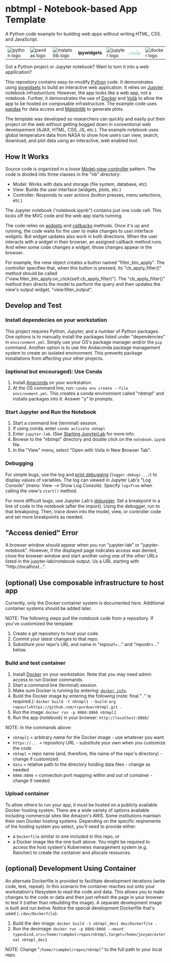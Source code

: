 # nbtmpl - Notebook-based App Template
A Python code example for building web apps without writing HTML, CSS. and JavaScript.

<table><tr><td width="14%">
    <img src="https://www.python.org/static/img/python-logo.png" alt="python logo">
    </td><td width="14%">
    <img src="https://pandas.pydata.org/static/img/pandas_white.svg" alt="pandas logo">
    </td><td width="14%">
    <img src="https://matplotlib.org/_static/images/logo2.svg" alt="matplotlib logo">
    </td><td width="14%">
    <b>ipywidgets</b>
    </td><td width="14%">
    <img src="https://jupyter.org/assets/logos/rectanglelogo-greytext-orangebody-greymoons.svg" alt="jupyter logo">
    </td><td width="10%">
    <img src="https://raw.githubusercontent.com/voila-dashboards/voila/main/docs/source/voila-logo.svg" alt="voila logo">
    </td><td width="14%">
    <img src="https://www.docker.com/sites/default/files/d8/styles/role_icon/public/2019-07/horizontal-logo-monochromatic-white.png" alt="docker logo">
</td></tr></table>

Got a Python project or Jupyter notebook? Want to turn it into a web applilcation?

This repository contains easy-to-modify [Python](https://www.python.org/) code. It demonstrates using [ipywidgets](https://ipywidgets.readthedocs.io/en/stable/) to build an interactive web application. It relies on [Jupyter](https://jupyter.org/) notebook infrasturcture. However, the app looks like a web app, not a notebook. Further, it demonstrates the use of [Docker](https://www.docker.com/) and [Voilà](https://github.com/voila-dashboards/voila) to allow the app to be hosted on composable infrastructure. The example code uses [pandas](https://pandas.pydata.org/) for data access and [Matplotlib](https://matplotlib.org/) to generate plots.

The template was developed so researchers can quickly and easily put their project on the web without getting bogged down in conventional web developement (AJAX, HTML, CSS, JS, etc.). The example notebook uses global temperature data from NASA to show how users can view, search, download, and plot data using an interactive, web enabled tool.

## How It Works
Source code is organized in a loose [Model-view-controller](https://en.wikipedia.org/wiki/Model%E2%80%93view%E2%80%93controller) pattern. The code is divided into three classes in the "nb" directory:

- Model: Works with data and storage (file system, database, etc)
- View:  Builds the user interface (widgets, plots, etc.)
- Controller: Responds to user actions (button presses, menu selections, etc.)

The Jupyter notebook ('notebook.ipynb") contains just one code cell. This kicks off the MVC code and the web app starts running.

The code relies on [widgets](https://en.wikipedia.org/wiki/Graphical_widget) and [callbacks](https://en.wikipedia.org/wiki/Callback_(computer_programming)) methods. Once it's up and running, the code waits for the user to make changes to user interface widgets. But widget updates also work in both directions. When the user interacts with a widget in their browser, an assigned callback method runs. And when some code changes a widget, those changes appear in the browser.

For example, the view object creates a button named "filter_btn_apply". The controller specifies that, when this button is pressed, its "cb_apply_filter()" method should be called ("view.filter_btn_apply.on_click(self.cb_apply_filter)"). The "cb_apply_filter()" method then directs the model to perform the query and then updates the view's output widget, "view.filter_output".

## Develop and Test

### Install dependecies on your workstation
This project requires Python, Jupyter, and a number of Python packages. One options is to manually install the packages listed under "dependencies" in `environment.yml`. Simply use your OS's package manager and/or the `pip` command. Another option is to use the Andaconda package management system to create an isolated environment. This prevents package installations from affecting your other projects.

### (optional but encouraged): Use Conda
1. Install [Anaconda](https://www.anaconda.com/products/individual) on your workstation.
1. At the OS command line, run: `conda env create --file environment.yml`. This creates a conda environment called "nbtmpl" and installs packages into it. Answer "y" to prompts.

### Start Jupyter and Run the Notebook
1. Start a command line (terminal) session.
1. If using conda, enter `conda activate nbtmpl`
1. Enter `jupyter-lab`. (See [Starting JupyterLab](https://jupyterlab.readthedocs.io/en/stable/getting_started/starting.html) for more info.
1. Browse to the "nbtmpl" directory and double click on the `notebook.ipynb` file.
1. In the "View" menu, select "Open with Voila in New Browser Tab".

### Debugging

For simple bugs, use the log and [print debugging](https://en.wikipedia.org/wiki/Debugging#Techniques) (`logger.debug(...)`) to display values of variables. The log can viewed in Jupyter Lab's "Log Console" (menu: View --> Show Log Console). Specify  `log=True` when calling the view's `start()` method.

For more difficult bugs, use Jupyter Lab's [debugger](https://jupyterlab.readthedocs.io/en/stable/user/debugger.html). Set a breakpoint in a line of code in the notebook (after the import). Using the debugger, run to that breakpoing. Then, trace down into the model, view, or controller code and set more breakpoints as needed.

## "Access denied" Error

A browser window should appear when you run "jupyter-lab" or "jupyter-notebook". However, if the displayed page indicates access was denied, close the browser window and start another using one of the other URLs listed in the jupyter-lab/notebook output. Us a URL starting with "http://localhost...".

## (optional) Use composable infrastructure to host app

Currently, only the Docker container system is documented here. Additional container systems should be added later.

NOTE: The following steps pull the notebook code from a repository. If you've customized the template:
1. Create a git repository to host your code.
1. Commit your latest changes to that repo.
1. Substiture your repo's URL and name in "repourl=..." and "repodir=..." below.

### Build and test container

1. Install [Docker](https://docs.docker.com/get-docker/) on your workstation. Note that you may need admin access to run Docker commands.
1. Start a command line (terminal) session.
1. Make sure Docker is running by entering: [`docker info`](https://docs.docker.com/config/daemon/).
1. Build the Docker image by entering the following (note: final "`.`" is required.): `docker build -t nbtmpl1 --build-arg repourl=https://github.com/rcpurdue/nbtmpl.git .`
1. Run the image: `docker run -p 8866:8866 nbtmpl1`
1. Run the app (notebook) in your browser: `http://localhost:8866/`

NOTE: In the commands above:
 -  `nbtmpl1` = arbitrary name for the Docker image - use whatever you want
 -  `https://...` = repository URL - substitute your own when you customize the code
 -  `nbtmpl` = repo name (and, therefore, the name of the repo's directory) - change if customized
 -  `data` = relative path to the directory holding data files - change as needed
 -  `8866:8866` = connection port mapping within and out of container - change if needed

### Upload container

To allow others to run your app, it must be hosted on a publicly available Docker hosting system. There are a wide variety of options available including commercial sites like Amazon's AWS. Some institutions maintain their own Docker hosting systems. Depending on the specific reqirements of the hosting system you select, you'll need to provide either:
- a `Dockerfile` similar to one included in this repo, or
- a Docker image like the one built above.
You might be required to access the host system's Kubernetes management system (e.g. Rancher) to create the container and allocate resources.

## (optional) Development Using Container

An alternate Dockerfile is provided to facilitate development iterations (write code, test, repeat). In this scenario the container reaches out onto your workstation's filesystem to read the code and data. This allows you to make changes to the code or data and then just refresh the page in your browser to test it (rather than rebuilding the image). A separate development image is built and run below. Notice the special development Dockerfile that's used (`./dev/Dockerfile`):

1. Build the dev image: `docker build -t nbtmpl_dev1 dev/Dockerfile .`
1. Run the devimage: `docker run -p 8866:8866 --mount type=bind,src=/home/rcampbel/repos/nbtmpl,target=/home/jovyan/external nbtmpl_dev1`

NOTE: Change "`/home/rcampbel/repos/nbtmpl`" to the full path to your local repo.
